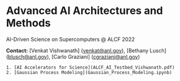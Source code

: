 # Advanced AI Architectures and Methods

AI-Driven Science on Supercomputers @ ALCF 2022

**Contact:** [Venkat Vishwanath] ([venkat@anl.gov](mailto:///venkat@anl.gov)), [Bethany Lusch] ([blusch@anl.gov](mailto:///blusch@anl.gov)), [Carlo Graziani] ([cgraziani@anl.gov](mailto:///cgraziani@anl.gov)) 


    1. [AI Accelerators for Science](ALCF_AI_Testbed_Vishwanath.pdf) 
    2. [Gaussian Process Modeling](Gaussian_Process_Modeling.ipynb)
